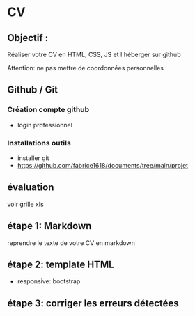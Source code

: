 # CV

## Objectif :
Réaliser votre CV en HTML, CSS, JS et l'héberger sur github

Attention: ne pas mettre de coordonnées personnelles

## Github / Git

### Création compte github
- login professionnel

### Installations outils

- installer git
- https://github.com/fabrice1618/documents/tree/main/projet

## évaluation

voir grille xls

## étape 1: Markdown

reprendre le texte de votre CV en markdown

## étape 2: template HTML

- responsive: bootstrap

## étape 3: corriger les erreurs détectées

